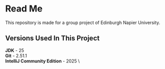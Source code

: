# Read Me
This repository is made for a group project of Edinburgh Napier University.

## Versions Used In This Project
**JDK** - 25 \
**Git** - 2.51.1 \
**IntelliJ Community Edition** - 2025 \